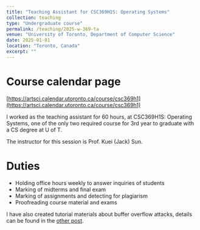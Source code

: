 ```yaml
---
title: "Teaching Assistant for CSC369H1S: Operating Systems"
collection: teaching
type: "Undergraduate course"
permalink: /teaching/2025-w-369-ta
venue: "University of Toronto, Department of Computer Science"
date: 2025-01-01
location: "Toronto, Canada"
excerpt: ""
---
```


# Course calendar page

[https://artsci.calendar.utoronto.ca/course/csc369h1](https://artsci.calendar.utoronto.ca/course/csc369h1)

I worked as the teaching assistant for 60 hours, at CSC369H1S: Operating Systems, one of the only two required course for 3rd year to graduate with a CS degree at U of T. 

The instructor for this session is Prof. Kuei (Jack) Sun. 

# Duties

- Holding office hours weekly to answer inquiries of students
- Marking of midterms and final exam
- Marking of assignments and detecting for plagiarism
- Proofreading course material and exams

I have also created tutorial materials about buffer overflow attacks, details can be found in the [other post](/teaching/2024-309-369-reform-course).